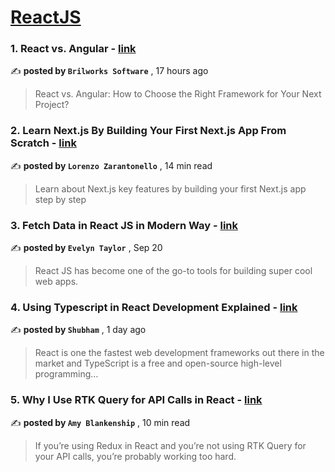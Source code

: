 
<h1><a href=https://medium.com/tag/reactjs/recommended target="_blank" rel="noopener noreferrer">ReactJS</a></h1>
<h3>1. React vs. Angular - <a href=https://medium.com/@Brilworks/react-vs-angular-c35b0fbca44b?source=tag_recommended_feed---------0-84----------reactjs----------3a11f480_65f0_4708_bd99_36c0ff3bc933------- target="_blank" rel="noopener noreferrer">link</a></h3>

✍️ **posted by `Brilworks Software`** <date> , 17 hours ago</date>

<blockquote>React vs. Angular: How to Choose the Right Framework for Your Next Project?</blockquote>

<h3>2. Learn Next.js By Building Your First Next.js App From Scratch - <a href=https://medium.com/gitconnected/learn-next-js-by-building-your-first-next-js-app-from-scratch-8ec7cc93a9cb?source=tag_recommended_feed---------1-107----------reactjs----------3a11f480_65f0_4708_bd99_36c0ff3bc933------- target="_blank" rel="noopener noreferrer">link</a></h3>

✍️ **posted by `Lorenzo Zarantonello`** <date> , 14 min read</date>

<blockquote>Learn about Next.js key features by building your first Next.js app step by step</blockquote>

<h3>3. Fetch Data in React JS in Modern Way - <a href=https://medium.com/@Evelyn.Taylor/fetch-data-in-react-js-in-modern-way-bb0f06556738?source=tag_recommended_feed---------2-85----------reactjs----------3a11f480_65f0_4708_bd99_36c0ff3bc933------- target="_blank" rel="noopener noreferrer">link</a></h3>

✍️ **posted by `Evelyn Taylor`** <date> , Sep 20</date>

<blockquote>React JS has become one of the go-to tools for building super cool web apps.</blockquote>

<h3>4. Using Typescript in React Development Explained - <a href=https://medium.com/@shubhamomkar/using-typescript-in-react-development-explained-bd0eb5a0fee0?source=tag_recommended_feed---------3-84----------reactjs----------3a11f480_65f0_4708_bd99_36c0ff3bc933------- target="_blank" rel="noopener noreferrer">link</a></h3>

✍️ **posted by `Shubham`** <date> , 1 day ago</date>

<blockquote>React is one the fastest web development frameworks out there in the market and TypeScript is a free and open-source high-level programming…</blockquote>

<h3>5. Why I Use RTK Query for API Calls in React - <a href=https://medium.com/codex/why-i-use-rtk-query-for-api-calls-in-react-fee9e2a4538?source=tag_recommended_feed---------4-107----------reactjs----------3a11f480_65f0_4708_bd99_36c0ff3bc933------- target="_blank" rel="noopener noreferrer">link</a></h3>

✍️ **posted by `Amy Blankenship`** <date> , 10 min read</date>

<blockquote>If you’re using Redux in React and you’re not using RTK Query for your API calls, you’re probably working too hard.</blockquote>

